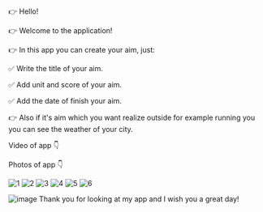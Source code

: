 👉 Hello!

👉 Welcome to the application!

👉 In this app you can create your aim, just:

✅ Write the title of your aim.

✅ Add unit and score of your aim.

✅ Add the date of finish your aim.

👉 Also if it's aim which you want realize outside for example running you you can see the weather of your city.

Video of app 👇

Photos of app 👇

![1](https://user-images.githubusercontent.com/100992112/178105197-fe1ef0f5-2c7a-4b40-9348-43aafffc4657.png) ![2](https://user-images.githubusercontent.com/100992112/178105209-62c5992a-6fcb-44d0-a2a9-46ca7efee06e.png)
![3](https://user-images.githubusercontent.com/100992112/178105215-106dad6d-c683-4e8b-8657-ad1be94c3aa6.png)
![4](https://user-images.githubusercontent.com/100992112/178105222-2d0e107b-e79e-4e97-a0bf-999de5a27917.png)
![5](https://user-images.githubusercontent.com/100992112/178105227-cd889068-7b07-4aca-9ec0-82a5b0033c0c.png)
![6](https://user-images.githubusercontent.com/100992112/178105232-6842c4cb-bab1-4d91-9473-0b07182159dd.png)

![image](https://user-images.githubusercontent.com/100992112/178105262-9a2df4f9-0293-4ffe-b9f0-026038008dfa.png)
 Thank you for looking at my app and I wish you a great day! 
